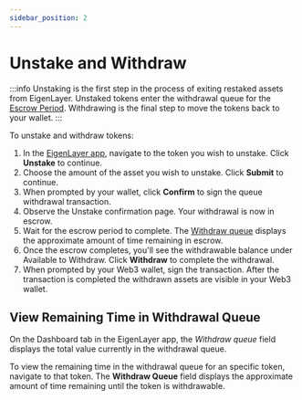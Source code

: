 ```yaml
---
sidebar_position: 2
---
```



# Unstake and Withdraw

:::info
Unstaking is the first step in the process of exiting restaked assets from EigenLayer. Unstaked tokens enter the withdrawal
queue for the [Escrow Period](../../testnet/README.md#testnet-vs-mainnet-differences). Withdrawing is the final step to move the tokens back to your wallet.
:::

To unstake and withdraw tokens:

1. In the [EigenLayer app](https://app.eigenlayer.xyz/), navigate to the token you wish to unstake. Click **Unstake** to continue.
2. Choose the amount of the asset you wish to unstake. Click **Submit** to continue.
3. When prompted by your wallet, click **Confirm** to sign the queue withdrawal transaction.
4. Observe the Unstake confirmation page. Your withdrawal is now in escrow.
5. Wait for the escrow period to complete. The [Withdraw queue](#view-remaining-time-in-withdrawal-queue) displays the approximate amount of time remaining in escrow.
6. Once the escrow completes, you'll see the withdrawable balance under Available to Withdraw. Click **Withdraw** to complete the withdrawal.
7. When prompted by your Web3 wallet, sign the transaction. After the transaction is completed the withdrawn assets are visible in your Web3 wallet.

## View Remaining Time in Withdrawal Queue

On the Dashboard tab in the EigenLayer app, the *Withdraw queue* field displays the total value currently in the withdrawal
queue.

To view the remaining time in the withdrawal queue for an specific token, navigate to that token. The **Withdraw Queue** field
displays the approximate amount of time remaining until the token is withdrawable.